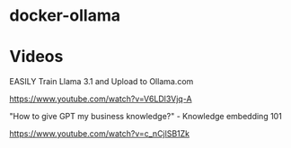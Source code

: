 # docker-ollama


# Videos

EASILY Train Llama 3.1 and Upload to Ollama.com

https://www.youtube.com/watch?v=V6LDl3Vjq-A

"How to give GPT my business knowledge?" - Knowledge embedding 101

https://www.youtube.com/watch?v=c_nCjlSB1Zk
